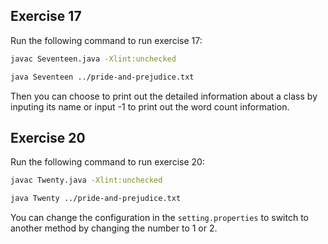 ## Exercise 17
Run the following command to run exercise 17:

```bash
javac Seventeen.java -Xlint:unchecked 

java Seventeen ../pride-and-prejudice.txt
```

Then you can choose to print out the detailed information about a class by inputing its name or input -1 to print out the word count information.

## Exercise 20
Run the following command to run exercise 20:

````bash
javac Twenty.java -Xlint:unchecked

java Twenty ../pride-and-prejudice.txt
````

You can change the configuration in the `setting.properties` to switch to another method by changing the number to 1 or 2.
